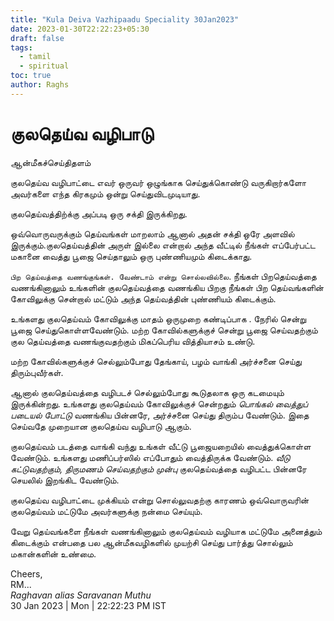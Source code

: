 ```yaml
---
title: "Kula Deiva Vazhipaadu Speciality 30Jan2023"
date: 2023-01-30T22:22:23+05:30
draft: false
tags:
  - tamil
  - spiritual
toc: true
author: Raghs
---
```


# குலதெய்வ வழிபாடு


ஆன்மீகச்செய்திதளம் 

குலதெய்வ வழிபாட்டை எவர் ஒருவர் ஒழுங்காக செய்துக்கொண்டு வருகிறார்களோ அவர்களை எந்த கிரகமும் ஒன்று செய்துவிடமுடியாது.

குலதெய்வத்திற்க்கு அப்படி ஒரு சக்தி இருக்கிறது.

<!--more-->

ஒவ்வொருவருக்கும் தெய்வங்கள் மாறலாம் ஆனால் அதன் சக்தி ஒரே அளவில் இருக்கும்.குலதெய்வத்தின் அருள் இல்லை என்றால் அந்த வீட்டில் நீங்கள் எப்பேர்பட்ட மகானை வைத்து பூஜை செய்தாலும் ஒரு புண்ணியமும் கிடைக்காது.

`பிற தெய்வத்தை வணங்குங்கள். வேண்டாம் என்று சொல்லவில்லை`. நீங்கள் பிறதெய்வத்தை வணங்கினாலும் உங்களின் குலதெய்வத்தை வணங்கிய பிறகு நீங்கள் பிற தெய்வங்களின் கோவிலுக்கு சென்றால் மட்டும் அந்த தெய்வத்தின் புண்ணியம் கிடைக்கும். 

உங்களது குலதெய்வம் கோவிலுக்கு மாதம் ஒருமுறை கண்டிப்பாக . நேரில் சென்று பூஜை செய்துகொள்ளவேண்டும்.  மற்ற கோவில்களுக்குச் சென்று பூஜை செய்வதற்கும் குல தெய்வத்தை வணங்குவதற்கும் மிகப்பெரிய வித்தியாசம் உண்டு. 

மற்ற கோவில்களுக்குச் செல்லும்போது தேங்காய், பழம் வாங்கி அர்ச்சனை செய்து திரும்புவீர்கள்.

ஆனால் குலதெய்வத்தை வழிபடச் செல்லும்போது கூடுதலாக ஒரு கடமையும் இருக்கின்றது. உங்களது குலதெய்வம் கோவிலுக்குச் சென்றதும் *பொங்கல் வைத்துப் படையல் போட்டு* வணங்கிய பின்னரே, அர்ச்சனை செய்து திரும்ப வேண்டும். இதை செய்வதே முறையான குலதெய்வ வழிபாடு ஆகும்.

குலதெய்வம் படத்தை வாங்கி வந்து உங்கள் வீட்டு பூஜையறையில் வைத்துக்கொள்ள வேண்டும். உங்களது மணிப்பர்ஸில் எப்போதும் வைத்திருக்க வேண்டும். *வீடு கட்டுவதற்கும், திருமணம் செய்வதற்கும்* _முன்பு_ குலதெய்வத்தை வழிபட்ட பின்னரே செயலில் இறங்கிட வேண்டும். 

குலதெய்வ வழிபாட்டை முக்கியம் என்று சொல்லுவதற்கு காரணம் ஒவ்வொருவரின் குலதெய்வம் மட்டுமே அவர்களுக்கு நன்மை செய்யும்.

வேறு தெய்வங்களை நீங்கள் வணங்கினாலும் குலதெய்வம் வழியாக மட்டுமே அனைத்தும் கிடைக்கும் என்பதை பல ஆன்மீகவழிகளில் முயற்சி செய்து பார்த்து சொல்லும் மகான்களின் உண்மை.


Cheers,\
RM...\
_Raghavan alias Saravanan Muthu_\
30 Jan 2023 | Mon | 22:22:23 PM IST
